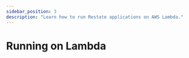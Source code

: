 ```yaml
---
sidebar_position: 3
description: "Learn how to run Restate applications on AWS Lambda."
---
```


# Running on Lambda
